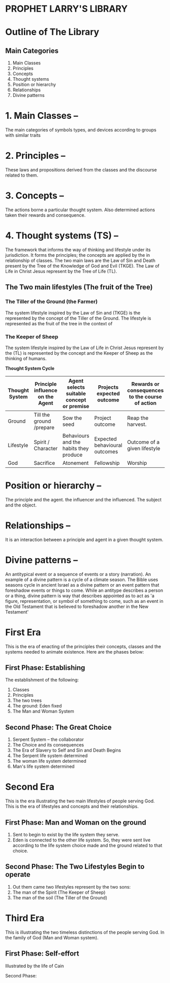 # PROPHET LARRY'S LIBRARY

# Outline of The Library

## Main Categories

1. Main Classes
2. Principles
3. Concepts
4. Thought systems
5. Position or hierarchy
6. Relationships
7. Divine patterns

# 1. Main Classes –

The main categories of symbols types, and devices according to groups with similar traits

# 2. Principles –

These laws and propositions derived from the classes and the discourse related to them.

# 3. Concepts –

The actions borne a particular thought system. Also determined actions taken their rewards and consequence.

# 4. Thought systems (TS) –

The framework that informs the way of thinking and lifestyle under its jurisdiction. It forms the principles; the concepts are applied by the in relationship of classes. The two main laws are the Law of Sin and Death present by the Tree of the Knowledge of God and Evil (TKGE). The Law of Life in Christ Jesus represent by the Tree of Life (TL).

## The Two main lifestyles (The fruit of the Tree)

### The Tiller of the Ground (the Farmer)

The system lifestyle inspired by the Law of Sin and (TKGE) is the represented by the concept of the Tiller of the Ground. The lifestyle is represented as the fruit of the tree in the context of

### The Keeper of Sheep

The system lifestyle inspired by the Law of Life in Christ Jesus represent by the (TL) is represented by the concept and the Keeper of Sheep as the thinking of humans.

**Thought System Cycle**

| Thought System | Principle influence on the Agent | Agent selects suitable concept or premise | Projects expected outcome | Rewards or consequences to the course of action |
| --- | --- | --- | --- | --- |
| Ground | Till the ground /prepare | Sow the seed | Project outcome | Reap the harvest. |
| Lifestyle | Spirit / Character | Behaviours and the habits they produce | Expected behavioural outcomes | Outcome of a given lifestyle |
| God | Sacrifice | Atonement | Fellowship | Worship |

# Position or hierarchy –

The principle and the agent. the influencer and the influenced. The subject and the object.

# Relationships –

It is an interaction between a principle and agent in a given thought system.

# Divine patterns –

An antitypical event or a sequence of events or a story (narration). An example of a divine pattern is a cycle of a climate season. The Bible uses seasons cycle in ancient Israel as a divine pattern or an event pattern that foreshadow events or things to come. While an antitype describes a person or a thing, divine pattern is way that describes appointed as to act as 'a figure, representation, or symbol of something to come, such as an event in the Old Testament that is believed to foreshadow another in the New Testament'

# First Era

This is the era of enacting of the principles their concepts, classes and the systems needed to animate existence. Here are the phases below:

## First Phase: Establishing

The establishment of the following:

1. Classes
2. Principles
3. The two trees
4. The ground: Eden fixed
5. The Man and Woman System

## Second Phase: The Great Choice

1. Serpent System – the collaborator
2. The Choice and its consequences
3. The Era of Slavery to Self and Sin and Death Begins
  1. The Serpent life system determined
  2. The woman life system determined
  3. Man's life system determined

# Second Era

This is the era illustrating the two main lifestyles of people serving God. This is the era of lifestyles and concepts and their relationships.

## First Phase: Man and Woman on the ground

1. Sent to begin to exist by the life system they serve.
2. Eden is connected to the other life system. So, they were sent live according to the life system choice made and the ground related to that choice.

## Second Phase: The Two Lifestyles Begin to operate

1. Out them came two lifestyles represent by the two sons:
  1. The man of the Spirit (The Keeper of Sheep)
  2. The man of the soil (The Tiller of the Ground)

# Third Era

This is illustrating the two timeless distinctions of the people serving God. In the family of God (Man and Woman system).

## First Phase: Self-effort

Illustrated by the life of Cain

Second Phase:
